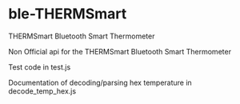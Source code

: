 # ble-THERMSmart
THERMSmart Bluetooth Smart Thermometer

Non Official api for the THERMSmart Bluetooth Smart Thermometer

Test code in test.js

Documentation of decoding/parsing hex temperature in decode_temp_hex.js
